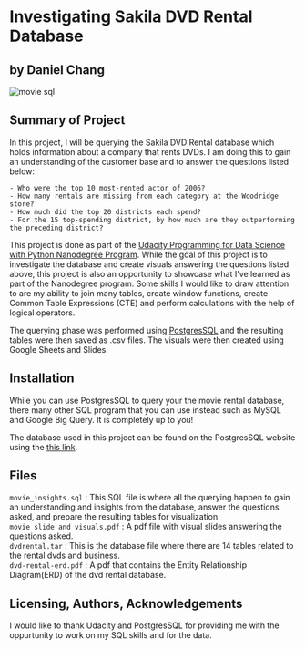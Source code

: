 # Investigating Sakila DVD Rental Database
## by Daniel Chang

![movie sql](https://user-images.githubusercontent.com/92649864/160714167-1ed61085-4bf9-4178-9ea7-291ee3943bcb.jpg)

## Summary of Project
In this project, I will be querying the Sakila DVD Rental database which holds information about a company that rents DVDs. I am doing this to gain an understanding of the customer base and to answer the questions listed below:
~~~~~
- Who were the top 10 most-rented actor of 2006?
- How many rentals are missing from each category at the Woodridge store?
- How much did the top 20 districts each spend?
- For the 15 top-spending district, by how much are they outperforming the preceding district?
~~~~~
This project is done as part of the [Udacity Programming for Data Science with Python Nanodegree Program](https://www.udacity.com/course/programming-for-data-science-nanodegree--nd104). While the goal of this project is to investigate the database and create visuals answering the questions listed above, this project is also an opportunity to showcase what I've learned as part of the Nanodegree program. Some skills I would like to draw attention to are my ability to join many tables, create window functions, create Common Table Expressions (CTE) and perform calculations with the help of logical operators.

The querying phase was performed using [PostgresSQL](https://www.postgresql.org/) and the resulting tables were then saved as .csv files. The visuals were then created using Google Sheets and Slides.

## Installation
While you can use PostgresSQL to query your the movie rental database, there many other SQL program that you can use instead such as MySQL and Google Big Query. It is completely up to you!

The database used in this project can be found on the PostgresSQL website using the [this link](https://www.postgresqltutorial.com/load-postgresql-sample-database/).

## Files
`movie_insights.sql` : This SQL file is where all the querying happen to gain an understanding and insights from the database, answer the questions asked, and prepare the resulting tables for visualization. <br>
`movie slide and visuals.pdf` : A pdf file with visual slides answering the questions asked. <br>
`dvdrental.tar` : This is the database file where there are 14 tables related to the rental dvds and business. <br>
`dvd-rental-erd.pdf` : A pdf that contains the Entity Relationship Diagram(ERD) of the dvd rental database. <br>

## Licensing, Authors, Acknowledgements
I would like to thank Udacity and PostgresSQL for providing me with the oppurtunity to work on my SQL skills and for the data.
